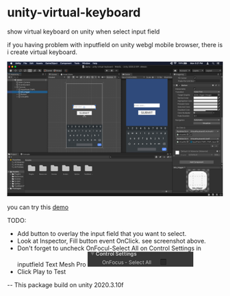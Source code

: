# unity-virtual-keyboard
show virtual keyboard on unity when select input field

if you having problem with inputfield on unity webgl mobile browser, there is i create virtual keyboard.


![alt text](https://github.com/madfaladam/unity-virtual-keyboard/blob/main/unity-virtual-keyboard/Assets/Sprites/screenshot/sc0.png?raw=true)

you can try this [demo](https://lcgeoloc.000webhostapp.com/demoVirtualKeyboard/)

TODO:
* Add button to overlay the input field that you want to select.
* Look at Inspector, Fill button event OnClick. see screenshot above.
* Don't forget to uncheck OnFocul-Select All on Control Settings in inputfield Text Mesh Pro ![alt text](https://github.com/madfaladam/unity-virtual-keyboard/blob/main/unity-virtual-keyboard/Assets/Sprites/screenshot/sc1.png?raw=true)
* Click Play to Test

--
This package build on unity 2020.3.10f

